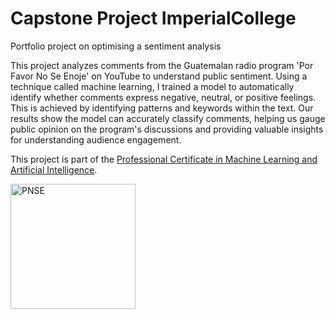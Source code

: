 # Capstone Project ImperialCollege
Portfolio project on optimising a sentiment analysis

This project analyzes comments from the Guatemalan radio program 'Por Favor No Se Enoje' on YouTube to understand public sentiment. Using a technique called machine learning, I trained a model to automatically identify whether comments express negative, neutral, or positive feelings. This is achieved by identifying patterns and keywords within the text. Our results show the model can accurately classify comments, helping us gauge public opinion on the program's discussions and providing valuable insights for understanding audience engagement.

This project is part of the [Professional Certificate in Machine Learning and Artificial Intelligence](https://execed-online.imperial.ac.uk/professional-certificate-ml-ai).

<img src="https://d3t3ozftmdmh3i.cloudfront.net/staging/podcast_uploaded_nologo/38787924/38787924-1692912103476-5d4d01e3065b5.jpg" alt="PNSE" width="200" height="200">
